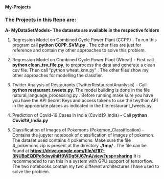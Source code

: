 #### My-Projects ####

### The Projects in this Repo are: ###

**A- MyDataSetModels- The datasets are available in the respective folders**

1. Regression Model on Combined Cycle Power Plant (CCPP) - To run this program call **python CCPP_SVM.py** . The other files are just for reference and contain my other approaches to solve this problem.

2. Regression Model on Combined Cycle Power Plant (Wheat) - First call **python clean_tsv_file.py**, to preprocess the data and generate a clean csv file. Then call "python wheat_knn.py" . The other files show my other approaches for modelling the classfier.

3. Twitter Analysis of Restaurants (TwitterRestaurantAnanlysis) - Call **python restaurant_tweets.py**. The model building is done in the file natural_language_processing.py . Before running make sure you have you have the API Secret Keys and access tokens to use the twython API in the appropriate places as indicated in the file restaurant_tweets.py.

4. Prediction of Covid-19 Cases in India (Covid19_India) - Call **python Covid19_India.py**

5. Classification of Images of Pokemons (Pokemon_Classification) - Contains the jupyter notebook of classification of images of pokemon. The dataset used contains 4 pokemons. Make sure the file 4_pokemons.zip is present at the directory **./tmp/** . The file can be found at **https://drive.google.com/file/d/1I7-3NUBpEQDPo5dwyihiH9WDq5fJ67nA/view?usp=sharing** It is recommended to run this in a system with GPU support of tensorflow. The two notebooks contain my two different architectures I have used to solve the problem.
